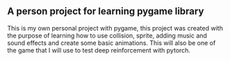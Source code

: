 ## A person project for learning pygame library ##

This is my own personal project with pygame, this project was created with the purpose of learning how to use collision, sprite, adding music and sound effects and create some basic animations. 
This will also be one of the game that I will use to test deep reinforcement with pytorch.
